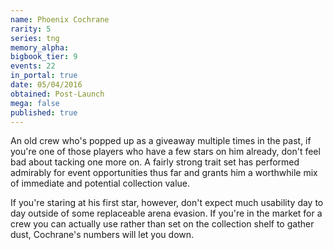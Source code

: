 ```yaml
---
name: Phoenix Cochrane
rarity: 5
series: tng
memory_alpha:
bigbook_tier: 9
events: 22
in_portal: true
date: 05/04/2016
obtained: Post-Launch
mega: false
published: true
---
```


An old crew who's popped up as a giveaway multiple times in the past, if you're one of those players who have a few stars on him already, don't feel bad about tacking one more on. A fairly strong trait set has performed admirably for event opportunities thus far and grants him a worthwhile mix of immediate and potential collection value.

If you're staring at his first star, however, don't expect much usability day to day outside of some replaceable arena evasion. If you're in the market for a crew you can actually use rather than set on the collection shelf to gather dust, Cochrane's numbers will let you down.

